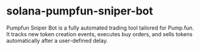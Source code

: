 # solana-pumpfun-sniper-bot
Pumpfun Sniper Bot is a fully automated trading tool tailored for Pump.fun. It tracks new token creation events, executes buy orders, and sells tokens automatically after a user-defined delay.
